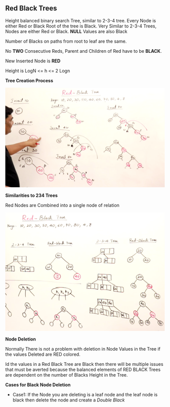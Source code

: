 ## Red Black Trees

Height balanced binary search Tree, similar to 2-3-4 tree. Every Node is either Red or Black
Root of the tree is Black. Very Similar to 2-3-4 Trees, Nodes are either Red or Black. **NULL** Values are also Black

Number of Blacks on paths from root to leaf are the same.

No **TWO** Consecutive Reds, Parent and Children of Red have to be **BLACK**.

New Inserted Node is **RED**

Height is LogN <= h <= 2 Logn

**Tree Creation Process**

![Red Black Trees](../img/redblackTrees.png)

**Similarities to 234 Trees**

Red Nodes are Combined into a single node of relation

![Red and Black Color to 234 Relation](../img/234RedBlackRelation.png)

**Node Deletion**

Normally There is not a problem with deletion in Node Values in the Tree if the values Deleted are RED colored.

Id the values in a Red Black Tree are Black then there will be multiple issues that must be averted because the balanced elements of RED BLACK Trees are dependent on the number of Blacks Height in the Tree.

**Cases for Black Node Deletion**

* Case1: If the Node you are deleting is a leaf node and the leaf node is black then delete the node and create a *Double Black*
